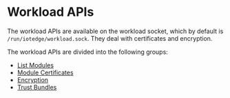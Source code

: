 # Workload APIs

The workload APIs are available on the workload socket, which by default is `/run/iotedge/workload.sock`. They deal with certificates and encryption.

The workload APIs are divided into the following groups:
- [List Modules](doc/list_modules.md)
- [Module Certificates](doc/module_certificates.md)
- [Encryption](doc/encryption.md)
- [Trust Bundles](doc/trust_bundles.md)
